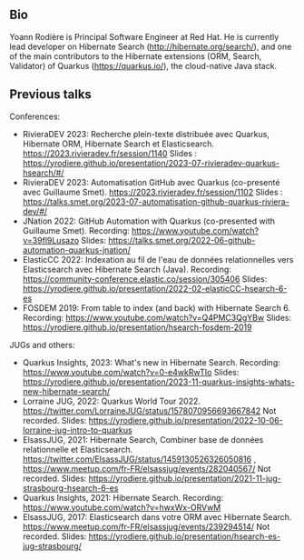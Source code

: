 ## Bio

Yoann Rodière is Principal Software Engineer at Red Hat.
He is currently lead developer on Hibernate Search (http://hibernate.org/search/),
and one of the main contributors to the Hibernate extensions (ORM, Search, Validator)
of Quarkus (https://quarkus.io/), the cloud-native Java stack.

## Previous talks

Conferences:

* RivieraDEV 2023: Recherche plein-texte distribuée avec Quarkus, Hibernate ORM, Hibernate Search et Elasticsearch.
  https://2023.rivieradev.fr/session/1140
  Slides : https://yrodiere.github.io/presentation/2023-07-rivieradev-quarkus-hsearch/#/
* RivieraDEV 2023: Automatisation GitHub avec Quarkus (co-presenté avec Guillaume Smet).
  https://2023.rivieradev.fr/session/1102
  Slides : https://talks.smet.org/2023-07-automatisation-github-quarkus-riviera-dev/#/
* JNation 2022: GitHub Automation with Quarkus (co-presented with Guillaume Smet).
  Recording: https://www.youtube.com/watch?v=39fl9Lusazo
  Slides: https://talks.smet.org/2022-06-github-automation-quarkus-jnation/
* ElasticCC 2022: Indexation au fil de l'eau de données relationnelles vers Elasticsearch avec Hibernate Search (Java).
  Recording: https://community-conference.elastic.co/session/305406
  Slides: https://yrodiere.github.io/presentation/2022-02-elasticCC-hsearch-6-es
* FOSDEM 2019: From table to index (and back) with Hibernate Search 6.
  Recording: https://www.youtube.com/watch?v=Q4PMC3QgYBw
  Slides: https://yrodiere.github.io/presentation/hsearch-fosdem-2019

JUGs and others:

* Quarkus Insights, 2023: What's new in Hibernate Search.
  Recording: https://www.youtube.com/watch?v=0-e4wkRwTIo
  Slides: https://yrodiere.github.io/presentation/2023-11-quarkus-insights-whats-new-hibernate-search/
* Lorraine JUG, 2022: Quarkus World Tour 2022.
  https://twitter.com/LorraineJUG/status/1578070956693667842
  Not recorded.
  Slides: https://yrodiere.github.io/presentation/2022-10-06-lorraine-jug-intro-to-quarkus
* ElsassJUG, 2021: Hibernate Search, Combiner base de données relationnelle et Elasticsearch.
  https://twitter.com/ElsassJUG/status/1459130526326050816 , https://www.meetup.com/fr-FR/elsassjug/events/282040567/
  Not recorded.
  Slides: https://yrodiere.github.io/presentation/2021-11-jug-strasbourg-hsearch-6-es
* Quarkus Insights, 2021: Hibernate Search.
  Recording: https://www.youtube.com/watch?v=hwxWx-ORVwM
* ElsassJUG, 2017: Elasticsearch dans votre ORM avec Hibernate Search.
  https://www.meetup.com/fr-FR/elsassjug/events/239294514/
  Not recorded.
  Slides: https://yrodiere.github.io/presentation/hsearch-es-jug-strasbourg/
